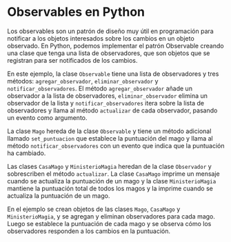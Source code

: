 # Observables en Python 

Los observables son un patrón de diseño muy útil en programación para notificar a los objetos interesados sobre los cambios en un objeto observado. En Python, podemos implementar el patrón Observable creando una clase que tenga una lista de observadores, que son objetos que se registran para ser notificados de los cambios. 

En este ejemplo, la clase `Observable` tiene una lista de observadores y tres métodos: `agregar_observador`, `eliminar_observador` y `notificar_observadores`. El método `agregar_observador` añade un observador a la lista de observadores, `eliminar_observador` elimina un observador de la lista y `notificar_observadores` itera sobre la lista de observadores y llama al método `actualizar` de cada observador, pasando un evento como argumento.

La clase `Mago` hereda de la clase `Observable` y tiene un método adicional llamado `set_puntuacion` que establece la puntuación del mago y llama al método `notificar_observadores` con un evento que indica que la puntuación ha cambiado.

Las clases `CasaMago` y `MinisterioMagia` heredan de la clase `Observador` y sobrescriben el método `actualizar`. La clase `CasaMago` imprime un mensaje cuando se actualiza la puntuación de un mago y la clase `MinisterioMagia` mantiene la puntuación total de todos los magos y la imprime cuando se actualiza la puntuación de un mago.

En el ejemplo se crean objetos de las clases `Mago`, `CasaMago` y `MinisterioMagia`, y se agregan y eliminan observadores para cada mago. Luego se establece la puntuación de cada mago y se observa cómo los observadores responden a los cambios en la puntuación.

